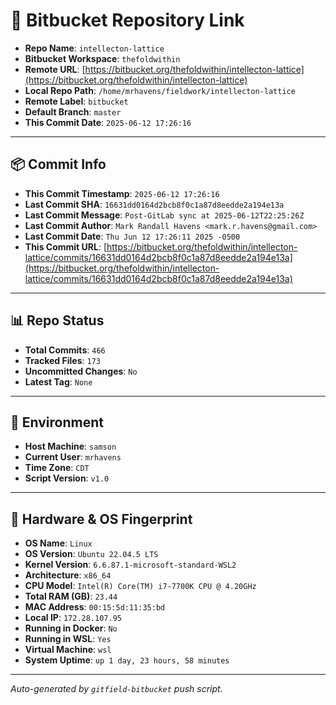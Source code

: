 # 🔗 Bitbucket Repository Link

- **Repo Name**: `intellecton-lattice`
- **Bitbucket Workspace**: `thefoldwithin`
- **Remote URL**: [https://bitbucket.org/thefoldwithin/intellecton-lattice](https://bitbucket.org/thefoldwithin/intellecton-lattice)
- **Local Repo Path**: `/home/mrhavens/fieldwork/intellecton-lattice`
- **Remote Label**: `bitbucket`
- **Default Branch**: `master`
- **This Commit Date**: `2025-06-12 17:26:16`

---

## 📦 Commit Info

- **This Commit Timestamp**: `2025-06-12 17:26:16`
- **Last Commit SHA**: `16631dd0164d2bcb8f0c1a87d8eedde2a194e13a`
- **Last Commit Message**: `Post-GitLab sync at 2025-06-12T22:25:26Z`
- **Last Commit Author**: `Mark Randall Havens <mark.r.havens@gmail.com>`
- **Last Commit Date**: `Thu Jun 12 17:26:11 2025 -0500`
- **This Commit URL**: [https://bitbucket.org/thefoldwithin/intellecton-lattice/commits/16631dd0164d2bcb8f0c1a87d8eedde2a194e13a](https://bitbucket.org/thefoldwithin/intellecton-lattice/commits/16631dd0164d2bcb8f0c1a87d8eedde2a194e13a)

---

## 📊 Repo Status

- **Total Commits**: `466`
- **Tracked Files**: `173`
- **Uncommitted Changes**: `No`
- **Latest Tag**: `None`

---

## 🧭 Environment

- **Host Machine**: `samson`
- **Current User**: `mrhavens`
- **Time Zone**: `CDT`
- **Script Version**: `v1.0`

---

## 🧬 Hardware & OS Fingerprint

- **OS Name**: `Linux`
- **OS Version**: `Ubuntu 22.04.5 LTS`
- **Kernel Version**: `6.6.87.1-microsoft-standard-WSL2`
- **Architecture**: `x86_64`
- **CPU Model**: `Intel(R) Core(TM) i7-7700K CPU @ 4.20GHz`
- **Total RAM (GB)**: `23.44`
- **MAC Address**: `00:15:5d:11:35:bd`
- **Local IP**: `172.28.107.95`
- **Running in Docker**: `No`
- **Running in WSL**: `Yes`
- **Virtual Machine**: `wsl`
- **System Uptime**: `up 1 day, 23 hours, 58 minutes`

---

_Auto-generated by `gitfield-bitbucket` push script._
